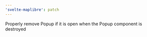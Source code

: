 ```yaml
---
'svelte-maplibre': patch
---
```


Properly remove Popup if it is open when the Popup component is destroyed
